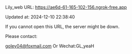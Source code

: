 Lily_web URL: https://ae6d-61-165-102-156.ngrok-free.app

Updated at: 2024-12-10 22:38:40

If you cannot open this URL, the server might be down.

Please contact: 

goley04@foxmail.com Or Wechat:GL_yeaH